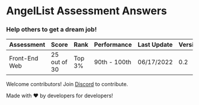 # AngelList Assessment Answers

### Help others to get a dream job!


| Assessment     | Score        | Rank   | Performance | Last Update | Version       |
|----------------|--------------|--------|-------------|-------------|---------------|
| Front-End Web  | 25 out of 30 | Top 3% | 90th - 100th| 06/17/2022  | 0.2           |



Welcome contributors! Join [Discord](https://discord.gg/g6F7R5qf) to contribute.

Made with ❤️ by developers for developers!
